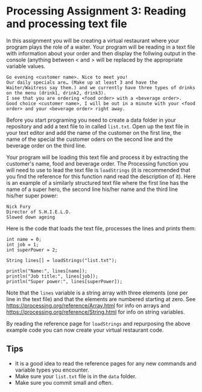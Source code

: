 # Processing Assignment 3: Reading and processing text file

In this assignment you will be creating a virtual restaurant where your program plays the role of a waiter. Your program will be reading in a text file with information about your order and then display the follwing output in the console (anything between < and > will be replaced by the appropriate variable values.

```
Go evening <customer name>. Nice to meet you!
Our daily specials are… (Make up at least 3 and have the Waiter/Waitress say them.) and we currently have three types of drinks on the menu (drink1, drink2, drink3).
I see that you are ordering <food order> with a <beverage order>.
Good choice <customer name>, I will be out in a minute with your <food order> and your <beverage order> right away.
```

Before you start programing you need to create a data folder in your repository and add a text file to in called `list.txt`. Open up the text file in your text editor and add the name of the customer on the first line, the name of the special the customer oders on the second line and the beverage order on the third line. 

Your program will be loading this text file and process it by extracting the customer's name, food and beverage order. The Processing function you will need to use to lead the text file is `loadStrings` (it is recommended that you find the reference for this function nand read the description of it). Here is an example of a similarly structured text file where the first line has the name of a super hero, the second line his/her name and the third line his/her super power:

```
Nick Fury
Director of S.H.I.E.L.D.
Slowed down ageing
```
Here is the code that loads the text file, processes the lines and prints them:

```
int name = 0;
int job = 1;
int superPower = 2;

String lines[] = loadStrings("list.txt");

println("Name:", lines[name]);
println("Job title:", lines[job]);
println("Super power:", lines[superPower]);
```

Note that the `lines` variable is a string array with three elements (one per line in the text file) and that the elements are numbered starting at zero. See https://processing.org/reference/Array.html for info on arrays and https://processing.org/reference/String.html for info on string variables.

By reading the reference page for `loadStrings` and repurposing the above example code you can now create your virtual restaurant code.

## Tips
* It is a good idea to read the reference pages for any new commands and variable types you encounter.
* Make sure your `list.txt` file is in the `data` folder. 
* Make sure you commit small and often.

